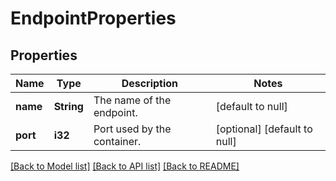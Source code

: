 # EndpointProperties

## Properties
Name | Type | Description | Notes
------------ | ------------- | ------------- | -------------
**name** | **String** | The name of the endpoint. | [default to null]
**port** | **i32** | Port used by the container. | [optional] [default to null]

[[Back to Model list]](../README.md#documentation-for-models) [[Back to API list]](../README.md#documentation-for-api-endpoints) [[Back to README]](../README.md)


